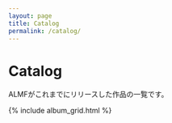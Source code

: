```yaml
---
layout: page
title: Catalog
permalink: /catalog/
---
```


# Catalog

ALMFがこれまでにリリースした作品の一覧です。

{% include album_grid.html %}